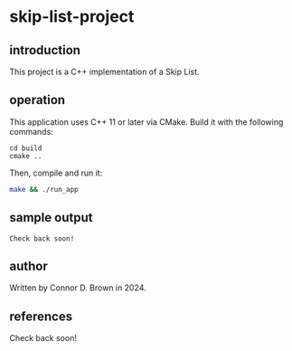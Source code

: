 # skip-list-project

## introduction

This project is a C++ implementation of a Skip List.

## operation

This application uses C++ 11 or later via CMake. Build it with the following commands:

```text
cd build
cmake ..
```

Then, compile and run it:
```bash
make && ./run_app
```

## sample output
```text
Check back soon!
```

## author

Written by Connor D. Brown in 2024.

## references

Check back soon!